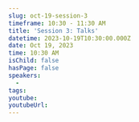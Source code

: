 ```yaml
---
slug: oct-19-session-3
timeframe: 10:30 - 11:30 AM
title: 'Session 3: Talks'
datetime: 2023-10-19T10:30:00.000Z
date: Oct 19, 2023
time: 10:30 AM
isChild: false
hasPage: false
speakers:
  -
tags:
youtube:
youtubeUrl:
---
```

